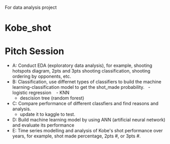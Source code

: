 For data analysis project
# Kobe_shot

# Pitch Session
- A: Conduct EDA (exploratory data analysis), for example, shooting hotspots diagram,
2pts and 3pts shooting classification, shooting ordering by opponents, etc.
  
- B: Classification, use differnet types of classifiers to build the machine learning-classification model
to get the shot_made probability.
    - logistic regression
    - KNN 
    - descision tree (random forest)
- C: Compare performance of different classfiers and find reasons and analysis.
    - update it to kaggle to test.
- D: Build machine learning model by using ANN (artificial neural network) and evaluate its performance
- E: Time series modelling and analysis of Kobe's shot performance over years, for example, shot made percentage,
2pts #, or 3pts #.
